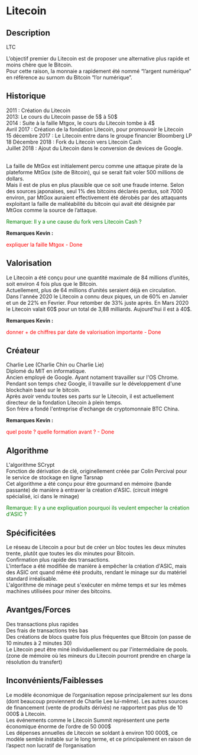 <h1>Litecoin</h1>

<h2>Description</h2>
LTC

<p>L’objectif premier du Litecoin est de proposer une alternative plus rapide et moins chère que le Bitcoin. <br>
Pour cette raison, la monnaie a rapidement été nommé “l’argent numérique” en référence au surnom du Bitcoin “l’or numérique”.<br>
</p>



<h2>Historique</h2>

<p>
2011 : Création du Litecoin<br>
2013: Le cours du Litecoin passe de 5$ à 50$<br>
2014 : Suite à la faille Mtgox, le cours du Litecoin tombe à 4$<br>
Avril 2017 : Création de la fondation Litecoin, pour promouvoir le Litecoin<br>
15 décembre 2017 : Le Litecoin entre dans le groupe financier Bloomberg LP <br>
18 Décembre 2018 : Fork du Litecoin vers Litecoin Cash <br>
Juillet 2018 : Ajout du Litecoin dans le conversion de devices de Google.<br><br>

La faille de MtGox est initialement percu comme une attaque pirate de la plateforme MtGox (site de Bitcoin), qui se serait fait voler 500 millions de dollars.<br>
Mais il est de plus en plus plausible que ce soit une fraude interne.
Selon des sources japonaises,  seul 1% des bitcoins déclarés perdus, soit 7000 environ, par MtGox auraient effectivement été dérobés par des attaquants exploitant la faille de malléabilité du bitcoin qui avait été désignée par MtGox comme la source de l’attaque. 
</p>

<p style="color: green">Remarque: Il y a une cause du fork vers Litecoin Cash ?</p>

<strong>Remarques Kevin :</strong>
<p style="color: red">expliquer la faille Mtgox - Done</p>


<h2>Valorisation</h2>

<p>
Le Litecoin a été conçu pour une quantité maximale de 84 millions d’unités, soit environ 4 fois plus que le Bitcoin. <br>
Actuellement, plus de 64 millions d’unités seraient déjà en circulation.<br>
Dans l'année 2020 le Litecoin a connu deux piques, un de 60% en Janvier et un de 22% en Fevrier. Pour retomber de 33% juste après.
En Mars 2020 le Litecoin valait 60$ pour un total de 3,88 milliards.
Aujourd'hui il est à 40$.
</p>

<strong>Remarques Kevin :</strong>
<p style="color: red">donner + de chiffres par date de valorisation importante - Done</p>



<h2>Créateur</h2>

<p>Charlie Lee (Charlie Chin ou Charlie Lie)<br>
Diplomé du MIT en informatique.<br> 
Ancien employé de Google. Ayant notament travailler sur l'OS Chrome. Pendant son temps chez Google, il travaille sur le développement d'une blockchain basé sur le bitcoin.<br>
Après avoir vendu toutes ses parts sur le Litecoin, il est actuellement directeur de la fondation Litecoin à plein temps.<br>
Son frère a fondé l'entreprise d'echange de cryptomonnaie BTC China.
</p>

<strong>Remarques Kevin :</strong>
<p style="color: red">quel poste ? quelle formation avant ? - Done</p>

<h2>Algorithme</h2>

<p>
L'algorithme SCrypt<br>
Fonction de dérivation de clé, originellement créée par Colin Percival pour le service de stockage en ligne Tarsnap <br>
Cet algorithme a été conçu pour être gourmand en mémoire (bande passante) de manière à entraver la création d'ASIC. (circuit intégré spécialisé, ici dans le minage)
</p>

<p style="color: green">Remarque: Il y a une expliquation pourquoi ils veulent empecher la création d'ASIC ?</p>

<h2>Spécificitées</h2>

<p>
Le réseau de Litecoin a pour but de créer un bloc toutes les deux minutes trente, plutôt que toutes les dix minutes pour Bitcoin.<br>
Confirmation plus rapide des transactions.<br>
L'interface a été modifiée de manière à empêcher la création d'ASIC, mais des ASIC ont quand même été produits, rendant le minage sur du matériel standard irréalisable.<br>
L'algorithme de minage peut s'exécuter en même temps et sur les mêmes machines utilisées pour miner des bitcoins.</p>

<h2>Avantges/Forces</h2>

<p>

Des transactions plus rapides<br>
Des frais de transactions très bas<br>
Des créations de blocs quatre fois plus fréquentes que Bitcoin (on passe de 10 minutes à 2 minutes 30)<br>
Le Litecoin peut être miné individuellement ou par l'intermédiaire de pools. (zone de mémoire où les mineurs du Litecoin pourront prendre en charge la résolution du transfert)<br>
</p>


<h2>Inconvénients/Faiblesses</h2>

<p>
Le modèle économique de l’organisation repose principalement sur les dons (dont beaucoup proviennent de Charlie Lee lui-même). Les autres sources de financement (vente de produits dérivés) ne rapportent pas plus de 10 000$ à Litecoin.<br>
Les événements comme le Litecoin Summit représentent une perte économique énorme de l’ordre de 50 000$<br>
Les dépenses annuelles de Litecoin se soldant à environ 100 000$, ce modèle semble instable sur le long terme, et ce principalement en raison de l’aspect non lucratif de l’organisation<br>
</p>